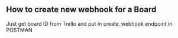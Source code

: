 ## How to create new webhook for a Board

Just get board ID from Trello and put in create_webhook endpoint in POSTMAN
